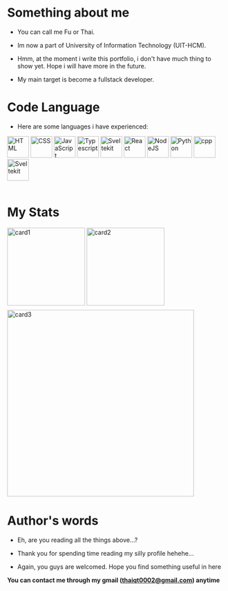 
# Something about me

- You can call me Fu or Thai.

- Im now a part of University of Information Technology (UIT-HCM).

- Hmm, at the moment i write this portfolio, i don't have much thing to show yet. Hope i will have more in the future.

- My main target is become a fullstack developer.

# Code Language 

- Here are some languages i have experienced:
<div>
    <img alt="HTML" width="50px" src="https://cdn.jsdelivr.net/gh/devicons/devicon/icons/html5/html5-plain.svg" />
    <img alt="CSS" width="50px" src="https://cdn.jsdelivr.net/gh/devicons/devicon/icons/css3/css3-plain.svg" />
    <img alt="JavaScript" width="50px" src="https://cdn.jsdelivr.net/gh/devicons/devicon/icons/javascript/javascript-plain.svg" />
    <img alt="Typescript" width="50px" src="https://cdn.jsdelivr.net/gh/devicons/devicon@latest/icons/typescript/typescript-original.svg" />
    <img alt="Sveltekit" width="50px" src="https://cdn.jsdelivr.net/gh/devicons/devicon@latest/icons/nextjs/nextjs-original.svg" />
    <img alt="React" width="50px" src="https://cdn.jsdelivr.net/gh/devicons/devicon/icons/react/react-original.svg" />
    <img alt="NodeJS" width="50px" src="https://cdn.jsdelivr.net/gh/devicons/devicon/icons/nodejs/nodejs-original.svg" />
    <img alt="Python" width="50px" src="https://cdn.jsdelivr.net/gh/devicons/devicon/icons/python/python-plain.svg" />
    <img alt="cpp" width="50px" src="https://cdn.jsdelivr.net/gh/devicons/devicon@latest/icons/cplusplus/cplusplus-original.svg" />
    <img alt="Sveltekit" width="50px" src="https://cdn.jsdelivr.net/gh/devicons/devicon@latest/icons/svelte/svelte-original.svg" />
</div>
<br>

# My Stats

<img align='top' height='180px' style='padding-bottom:10px' src="https://github-readme-stats.vercel.app/api/top-langs?username=thaiqt0002&show_icons=true&locale=en&layout=compact&theme=catppuccin_latte" alt="card1" />
<img height='180px' src="https://github-readme-stats.vercel.app/api?username=thaiqt0002&show_icons=true&locale=en&theme=catppuccin_latte" alt="card2" />
<img width='432px' src="https://github-readme-streak-stats.herokuapp.com/?user=thaiqt0002&theme=catppuccin_latte" alt="card3" />





# Author's words

- Eh, are you reading all the things above...?

- Thank you for spending time reading my silly profile hehehe...

- Again, you guys are welcomed. Hope you find something useful in here

**You can contact me through my gmail (thaiqt0002@gmail.com) anytime**
